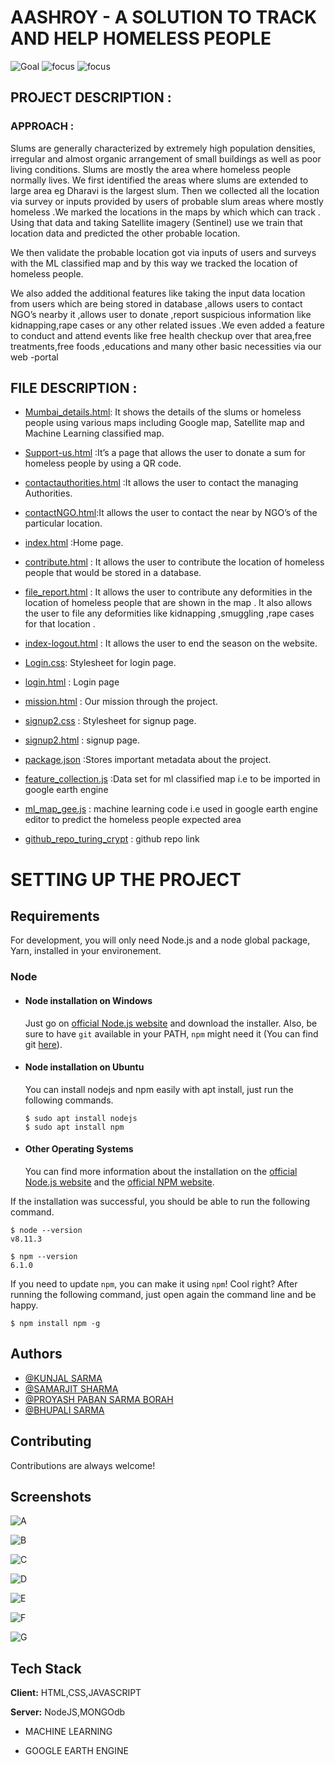 
# AASHROY - A SOLUTION TO TRACK AND HELP HOMELESS PEOPLE

![Goal](https://img.shields.io/badge/Goal-Social_Welfare-blue)
![focus](https://img.shields.io/badge/Tech-Web_Dev-brightgreen)
![focus](https://img.shields.io/badge/Tech-ML-brightgreen)



## PROJECT DESCRIPTION :
### APPROACH :

Slums are generally characterized by extremely high population densities, irregular and almost organic arrangement of small buildings  as well as poor living conditions.
Slums are mostly the area where homeless people normally lives.
We first identified the areas where slums are extended to large area eg Dharavi is the largest slum. Then we  collected all the location via survey or inputs provided by users of probable slum areas where mostly homeless .We marked the locations in the maps by which which can track . 
Using that data and taking Satellite imagery (Sentinel) use we train that location data and predicted the other probable location.

We then validate the probable location got via inputs of users and surveys with the ML classified map and by this way we tracked the location of homeless people.

We also added the additional features like taking the input data location from users which are being stored in database ,allows users to contact NGO’s nearby it ,allows user to donate ,report suspicious information like kidnapping,rape cases or any other related issues .We even added a feature to conduct and attend events like free health checkup over that area,free treatments,free foods ,educations and many other basic necessities via our web -portal


## FILE  DESCRIPTION :

- [Mumbai_details.html](https://github.com/Spritan/AASHROY-Turing_Crypt/blob/main/Mumbai_details.html): It shows the details of the slums or homeless people using various maps including Google map, Satellite map and Machine Learning classified map.
 
- [Support-us.html](https://github.com/Spritan/AASHROY-Turing_Crypt/blob/main/Support-us.html) :It’s a page that allows the user to donate a sum for homeless people by using a QR code.
 
- [contactauthorities.html](https://github.com/Spritan/AASHROY-Turing_Crypt/blob/main/contactauthorities.html) :It allows the user to contact the managing Authorities.
 
- [contactNGO.html](https://github.com/Spritan/AASHROY-Turing_Crypt/blob/main/contactNGO.html):It allows the user to contact the near by NGO’s of the particular location.
 
- [index.html](https://github.com/Spritan/AASHROY-Turing_Crypt/blob/main/index.html) :Home page.
 
- [contribute.html](https://github.com/Spritan/AASHROY-Turing_Crypt/blob/main/contribute.html) : It allows the user to contribute the location of homeless people that would be stored in a database.
 
- [file_report.html](https://github.com/Spritan/AASHROY-Turing_Crypt/blob/main/file_report.html) : It allows the user to contribute any deformities in the location of homeless people that are shown in the map . It also allows the user to file any deformities like kidnapping ,smuggling ,rape cases for that location . 
 
- [index-logout.html](https://github.com/Spritan/AASHROY-Turing_Crypt/blob/main/index-logout.html) : It allows the user to end the season on the website.
 
- [Login.css](https://github.com/Spritan/AASHROY-Turing_Crypt/blob/main/login.css): Stylesheet for login page.
 
- [login.html](https://github.com/Spritan/AASHROY-Turing_Crypt/blob/main/login.html) : Login page
 
- [mission.html](https://github.com/Spritan/AASHROY-Turing_Crypt/blob/main/mission.html) : Our mission through the project.
 
- [signup2.css](https://github.com/Spritan/AASHROY-Turing_Crypt/blob/main/signup2.css) : Stylesheet for signup page.
 
- [signup2.html](https://github.com/Spritan/AASHROY-Turing_Crypt/blob/main/signup2.html) : signup page.
 
- [package.json](https://github.com/Spritan/AASHROY-Turing_Crypt/blob/main/package.json) :Stores important metadata about the project.
 
- [feature_collection.js](https://github.com/Spritan/AASHROY-Turing_Crypt/blob/main/feature_collection.js) :Data set for ml classified map i.e to be imported in google earth engine
 
- [ml_map_gee.js](https://github.com/Spritan/AASHROY-Turing_Crypt/blob/main/ml_map_gee.js) : machine learning code i.e used in google earth engine editor to predict the homeless people expected area

- [github_repo_turing_crypt](https://github.com/Spritan/AASHROY-Turing_Crypt/blob/main/github_repo_turing_crypt.txt) : github repo link







# SETTING UP THE PROJECT
## Requirements

For development, you will only need Node.js and a node global package, Yarn, installed in your environement.

### Node
- #### Node installation on Windows

  Just go on [official Node.js website](https://nodejs.org/) and download the installer.
Also, be sure to have `git` available in your PATH, `npm` might need it (You can find git [here](https://git-scm.com/)).

- #### Node installation on Ubuntu

  You can install nodejs and npm easily with apt install, just run the following commands.

      $ sudo apt install nodejs
      $ sudo apt install npm

- #### Other Operating Systems
  You can find more information about the installation on the [official Node.js website](https://nodejs.org/) and the [official NPM website](https://npmjs.org/).

If the installation was successful, you should be able to run the following command.

    $ node --version
    v8.11.3

    $ npm --version
    6.1.0

If you need to update `npm`, you can make it using `npm`! Cool right? After running the following command, just open again the command line and be happy.

    $ npm install npm -g


  
## Authors


- [@KUNJAL SARMA](https://github.com/KunjalSarma)
- [@SAMARJIT SHARMA](https://github.com/UntrainedAnimal)
- [@PROYASH PABAN SARMA BORAH](https://github.com/Spritan)
- [@BHUPALI SARMA](https://github.com/bhupalisarma)

  
## Contributing

Contributions are always welcome!



  
## Screenshots

![A](https://user-images.githubusercontent.com/62415937/134726967-98215bcf-9f78-43d1-9bcd-6de2b49fbe8f.PNG)

![B](https://user-images.githubusercontent.com/62415937/134726889-71a8cc04-94f9-4df9-9a82-485b89359884.PNG)

![C](https://user-images.githubusercontent.com/62415937/134726980-f0b85a6e-79ab-4513-b326-2f5b7b2da02f.PNG)

![D](https://user-images.githubusercontent.com/62415937/134726986-f489bacd-ec90-4833-80ee-3efcb65b02ae.PNG)

![E](https://user-images.githubusercontent.com/62415937/134727004-5f3f404a-c497-44e6-a1c1-7a5e20d321da.PNG)

![F](https://user-images.githubusercontent.com/62415937/134727083-230a222a-acc2-4d1d-9787-e0d9f7585fe4.PNG)

![G](https://user-images.githubusercontent.com/62415937/134726912-fc419e93-f964-40f3-8cc6-05bb1b5ac47e.PNG)

## Tech Stack


**Client:** HTML,CSS,JAVASCRIPT
 
**Server:** NodeJS,MONGOdb

- MACHINE LEARNING 

- GOOGLE EARTH ENGINE
 

  
